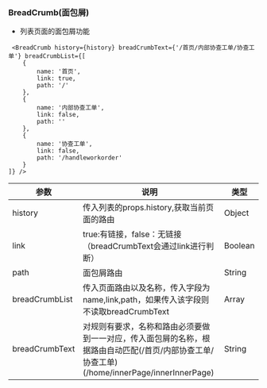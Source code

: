 ### BreadCrumb(面包屑)
- 列表页面的面包屑功能

```
 <BreadCrumb history={history} breadCrumbText={'/首页/内部协查工单/协查工单'} breadCrumbList={[
    {
        name: '首页',
        link: true,
        path: '/'
    },
    {
        name: '内部协查工单',
        link: false,
        path: ''
    },
    {
        name: '协查工单',
        link: false,
        path: '/handleworkorder'
    }
]} />
```

参数 | 说明 | 类型
---|---|---
history | 传入列表的props.history,获取当前页面的路由 | Object
link | true:有链接，false：无链接（breadCrumbText会通过link进行判断） | Boolean
path | 面包屑路由 | String
breadCrumbList | 传入页面路由以及名称，传入字段为name,link,path，如果传入该字段则不读取breadCrumbText | Array
breadCrumbText | 对规则有要求，名称和路由必须要做到一一对应，传入面包屑的名称，根据路由自动匹配(/首页/内部协查工单/协查工单) (/home/innerPage/innerInnerPage) | String
